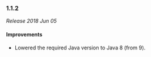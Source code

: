### 1.1.2

_Release 2018 Jun 05_

#### Improvements

- Lowered the required Java version to Java 8 (from 9).